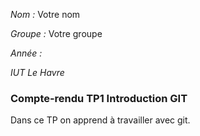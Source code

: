 *Nom :* Votre nom

*Groupe :* Votre groupe

*Année :*

*IUT Le Havre*

### Compte-rendu TP1 Introduction GIT

Dans ce TP on apprend à travailler avec git.